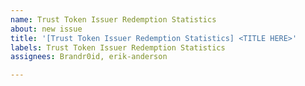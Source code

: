 ```yaml
---
name: Trust Token Issuer Redemption Statistics
about: new issue
title: '[Trust Token Issuer Redemption Statistics] <TITLE HERE>'
labels: Trust Token Issuer Redemption Statistics
assignees: Brandr0id, erik-anderson

---
```



